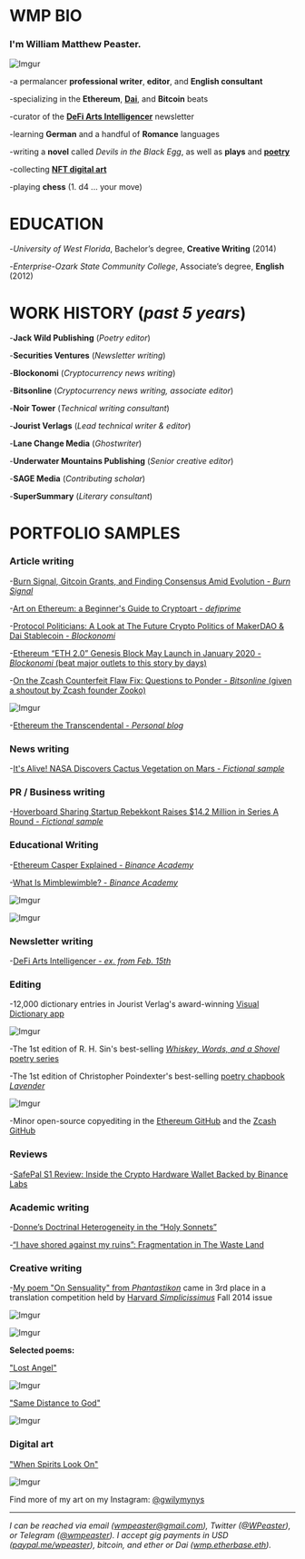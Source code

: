 # <b>WMP BIO</b>

### I'm <b>William Matthew Peaster.</b>

![Imgur](https://i.imgur.com/COmcG3F.jpg)

-a permalancer <b>professional writer</b>, <b>editor</b>, and <b>English consultant</b>

-specializing in the <b>Ethereum</b>, [<b>Dai</b>](https://github.com/apbendi/use-dai#freelancers), and <b>Bitcoin</b> beats

-curator of the [<b>DeFi Arts Intelligencer</b>](https://artsdefi.substack.com/p/defi-arts-intelligencer-apr-11th) newsletter

-learning <b>German</b> and a handful of <b>Romance</b> languages

-writing a <b>novel</b> called <i>Devils in the Black Egg</i>, as well as <b>plays</b> and <b>[poetry](https://www.instagram.com/gwilymynys/)</b>

-collecting [<b>NFT digital art</b>](https://superrare.co/wmpeaster)

-playing <b>chess</b> (1. d4 ... your move)

# <b>EDUCATION</b> 

-<i>University of West Florida</i>, Bachelor’s degree, <b>Creative Writing</b> (2014)

-<i>Enterprise-Ozark State Community College</i>, Associate’s degree, <b>English</b> (2012)

# <b>WORK HISTORY (<i>past 5 years</i>)</b>

-<b>Jack Wild Publishing</b> (<i>Poetry editor</i>)

-<b>Securities Ventures</b> (<i>Newsletter writing</i>)

-<b>Blockonomi</b> (<i>Cryptocurrency news writing</i>)

-<b>Bitsonline</b> (<i>Cryptocurrency news writing, associate editor</i>)

-<b>Noir Tower</b> (<i>Technical writing consultant</i>)

-<b>Jourist Verlags</b> (<i>Lead technical writer & editor</i>)

-<b>Lane Change Media</b> (<i>Ghostwriter</i>)

-<b>Underwater Mountains Publishing</b> (<i>Senior creative editor</i>)

-<b>SAGE Media</b> (<i>Contributing scholar</i>)

-<b>SuperSummary</b> (<i>Literary consultant</i>)

# <b>PORTFOLIO SAMPLES</b>

### Article writing

-[Burn Signal, Gitcoin Grants, and Finding Consensus Amid Evolution - *Burn Signal*](https://blog.burnsignal.io/burn-signal-gitcoin-grants/)

-[Art on Ethereum: a Beginner's Guide to Cryptoart - *defiprime*](https://defiprime.com/cryptoart-on-ethereum)

-[Protocol Politicians: A Look at The Future Crypto Politics of MakerDAO & Dai Stablecoin - *Blockonomi*](https://blockonomi.com/protocol-politicians-makerdao-dai/)

-[Ethereum “ETH 2.0” Genesis Block May Launch in January 2020 - *Blockonomi* (beat major outlets to this story by days)](https://blockonomi.com/ethereum-eth-2-0-genesis-block-january-2020/)

-[On the Zcash Counterfeit Flaw Fix: Questions to Ponder - *Bitsonline* (given a shoutout by Zcash founder Zooko)](https://twitter.com/zooko/status/1092911343932399616)

![Imgur](https://i.imgur.com/XT2h6Rk.png)

-[Ethereum the Transcendental - *Personal blog*](https://medium.com/@wmpeaster/ethereum-the-transcendental-c4f536d9f263)

### News writing

-[It's Alive! NASA Discovers Cactus Vegetation on Mars - *Fictional sample*](https://docs.google.com/document/d/1M7UYwm00dmz6CxSe767VcmhS_60komtyc-Im_vwThys/edit?usp=sharing)

### PR / Business writing

-[Hoverboard Sharing Startup Rebekkont Raises $14.2 Million in Series A Round - *Fictional sample*](https://docs.google.com/document/d/1FKD-yPk7upIheQU5oNW9FhwLHCc0HGR1QOiUvbzQOik/edit?usp=sharing)

### Educational Writing

-[Ethereum Casper Explained - *Binance Academy*](https://www.binance.vision/blockchain/ethereum-casper-explained)

-[What Is Mimblewimble? - *Binance Academy*](https://www.binance.vision/blockchain/what-is-mimblewimble)

![Imgur](https://i.imgur.com/0UkU6Ls.png)

![Imgur](https://i.imgur.com/SQVd74h.png)

### Newsletter writing

-[DeFi Arts Intelligencer - *ex. from Feb. 15th*](https://artsdefi.substack.com/p/defi-arts-intelligencer-feb-15th)

### Editing 

-12,000 dictionary entries in Jourist Verlag's award-winning [Visual Dictionary app](https://www.jourist.com/product/jourist-visual-dictionary/)

![Imgur](https://i.imgur.com/cwSMasm.png)

-The 1st edition of R. H. Sin's best-selling [*Whiskey, Words, and a Shovel* poetry series](https://www.amazon.com/Whiskey-Words-Shovel-R-Sin/dp/1682410188/ref=sr_1_7?keywords=whiskey+words+%26&qid=1562342956&s=books&sr=1-7)

-The 1st edition of Christopher Poindexter's best-selling [poetry chapbook *Lavender*](https://www.amazon.com/Lavender-Christopher-Poindexter/dp/168241129X/ref=pd_rhf_dp_p_img_2?_encoding=UTF8&psc=1&refRID=8D50EBD5E9VZ6C08QFGA
)

![Imgur](https://i.imgur.com/eyFYODP.png)

-Minor open-source copyediting in the [Ethereum GitHub](https://github.com/ethereum/eth2.0-specs/pull/848) and the [Zcash GitHub](https://github.com/zcash/zcash/pull/3927)

### Reviews

-[SafePal S1 Review: Inside the Crypto Hardware Wallet Backed by Binance Labs](https://bitsonline.com/safepal-s1-review/)

### Academic writing

-[Donne’s Doctrinal Heterogeneity in the “Holy Sonnets”](https://www.academia.edu/33744926/John_Donne_s_Doctrinal_Heterogeneity_in_the_Holy_Sonnets_)

-[“I have shored against my ruins”: Fragmentation in The Waste Land](https://www.academia.edu/33744927/_I_have_shored_against_my_ruins_Fragmentation_in_T._S._Eliots_The_Waste_Land)

### Creative writing

-[My poem "On Sensuality" from *Phantastikon*](https://github.com/wmpea/words/blob/master/Phantastikon/On%20Sensuality) came in 3rd place in a translation competition held by [Harvard *Simplicissimus*](https://issuu.com/simplicissimusjournal/docs/simpl_f14_german_web/28) Fall 2014 issue

![Imgur](https://i.imgur.com/8ydLuuZ.png)

![Imgur](https://i.imgur.com/OBYuzji.png)

<b>Selected poems:</b>

["Lost Angel"](https://www.instagram.com/p/B64ep8ylLVG/)

![Imgur](https://i.imgur.com/7lfAQ9m.png[/img])

["Same Distance to God"](https://www.instagram.com/p/B-yaiCzFrKU/)

![Imgur](https://i.imgur.com/U1azibm.png[/img])


### Digital art

["When Spirits Look On"](https://imgur.com/qnTcm4b)

![Imgur](https://i.imgur.com/qnTcm4b.jpg)


Find more of my art on my Instagram: [@gwilymynys](https://www.instagram.com/gwilymynys/)

***

*I can be reached via email (wmpeaster@gmail.com), Twitter ([@WPeaster](https://twitter.com/WPeaster)), or Telegram ([@wmpeaster](https://web.telegram.org/#/im?p=@wmpeaster)). I accept gig payments in USD ([paypal.me/wpeaster](paypal.me/wpeaster)), bitcoin, and ether or Dai ([wmp.etherbase.eth](https://etherscan.io/address/wmp.etherbase.eth)).*
